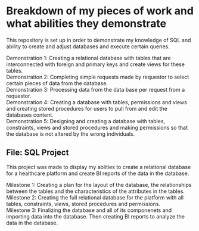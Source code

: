 # Breakdown of my pieces of work and what abilities they demonstrate
This repository is set up in order to demonstrate my knowledge of SQL and ability to create and adjust databases and execute certain queries.


Demonstration 1: Creating a relational database with tables that are interconnected with foreign and primary keys and create views for these tables. <br />
Demonstration 2: Completing simple requests made by requestor to select certain pieces of data from the database. <br />
Demonstration 3: Processing data from the data base per request from a requestor. <br />
Demonstration 4: Creating a database with tables, permissions and views and creating stored procedures for users to pull from and edit the databases content. <br />
Demonstration 5: Designing and creating a database with tables, constraints, views and stored procedures and making permissions so that the database is not altered by the wrong individuals.

## File: SQL Project
This project was made to display my ablities to create a relational database for a healthcare platform and create BI reports of the data in the database.

Milestone 1: Creating a plan for the layout of the database, the relationships between the tables and the characteristics of the attributes in the tables. <br />
Milestone 2: Creating the full relational database for the platform with all tables, constraints, views, stored procedures and permissions. <br />
Milestone 3: Finalizing the database and all of its componenets and importing data into the database. Then creating BI reports to analyze the data in the database.
